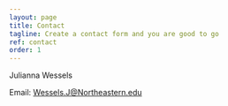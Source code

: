 ```yaml
---
layout: page
title: Contact
tagline: Create a contact form and you are good to go
ref: contact
order: 1
---
```


Julianna Wessels 

Email: Wessels.J@Northeastern.edu 
